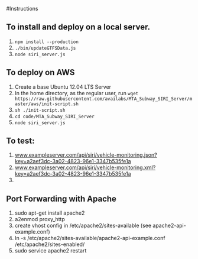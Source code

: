 #Instructions
## To install and deploy on a local server.
1. `npm install --production`
2. `./bin/updateGTFSData.js`
3. `node siri_server.js`

## To deploy on AWS
1. Create a base Ubuntu 12.04 LTS Server
2. In the home directory, as the regular user, run
    `wget https://raw.githubusercontent.com/availabs/MTA_Subway_SIRI_Server/master/aws/init-script.sh`
3. `sh ./init-script.sh`
4. `cd code/MTA_Subway_SIRI_Server`
5. `node siri_server.js`

## To test: 
1. www.exampleserver.com/api/siri/vehicle-monitoring.json?key=a2aef3dc-3a02-4823-96e1-3347b535fe1a
2. www.exampleserver.com/api/siri/vehicle-monitoring.xml?key=a2aef3dc-3a02-4823-96e1-3347b535fe1a
3. 

## Port Forwarding with Apache
1. sudo apt-get install apache2
2. a2enmod proxy_http
3. create vhost config in /etc/apache2/sites-available (see apache2-api-example.conf)
4. ln -s  /etc/apache2/sites-available/apache2-api-example.conf /etc/apache2/sites-enabled/
5. sudo service apache2 restart
